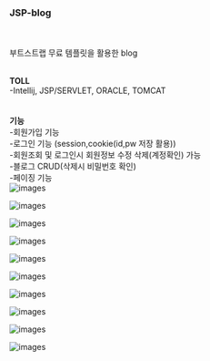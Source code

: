 ### JSP-blog
</br></br>
부트스트랩 무료 템플릿을 활용한 blog  </br></br>

**TOLL**  
-Intellij, JSP/SERVLET, ORACLE, TOMCAT  
</br></br>
**기능**  
-회원가입 기능  
-로그인 기능 (session,cookie(id,pw 저장 활용))  
-회원조회 및 로그인시 회원정보 수정 삭제(계정확인) 가능    
-블로그 CRUD(삭제시 비밀번호 확인)  
-페이징 기능    
![images](/images/1-3.JPG) 

![images](/images/1-5.JPG)  

![images](/images/1-4.JPG)  

![images](/images/1-6.JPG)  

![images](/images/2-6.JPG)  

![images](/images/2-1.JPG)  

![images](/images/2-8.JPG)  

![images](/images/2-9.JPG)  

![images](/images/1-3.JPG)

![images](/images/2-16.JPG)

